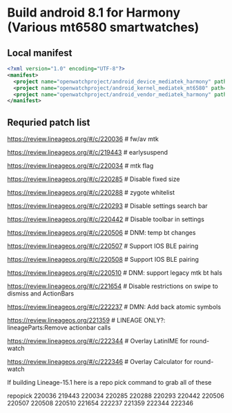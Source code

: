 # Build android 8.1 for Harmony (Various mt6580 smartwatches)

## Local manifest
```xml
<?xml version="1.0" encoding="UTF-8"?>
<manifest>
  <project name="openwatchproject/android_device_mediatek_harmony" path="device/mediatek/harmony" remote="github" revision="android-8.1" />
  <project name="openwatchproject/android_kernel_mediatek_mt6580" path="kernel/mediatek/mt6580" remote="github" revision="android-8.1" />
  <project name="openwatchproject/android_vendor_mediatek_harmony" path="vendor/mediatek/harmony" remote="github" revision="android-8.1" />
</manifest>
```

## Requried patch list
https://review.lineageos.org/#/c/220036 # fw/av mtk

https://review.lineageos.org/#/c/219443 # earlysuspend

https://review.lineageos.org/#/c/220034 # mtk flag

https://review.lineageos.org/#/c/220285 # Disable fixed size

https://review.lineageos.org/#/c/220288 # zygote whitelist

https://review.lineageos.org/#/c/220293 # Disable settings search bar

https://review.lineageos.org/#/c/220442 # Disable toolbar in settings

https://review.lineageos.org/#/c/220506 # DNM: temp bt changes

https://review.lineageos.org/#/c/220507 # Support IOS BLE pairing

https://review.lineageos.org/#/c/220508 # Support IOS BLE pairing

https://review.lineageos.org/#/c/220510 # DNM: support legacy mtk bt hals

https://review.lineageos.org/#/c/221654 # Disable restrictions on swipe to dismiss and ActionBars

https://review.lineageos.org/#/c/222237 # DMN: Add back atomic symbols

https://review.lineageos.org/221359 # LINEAGE ONLY?: lineageParts:Remove actionbar calls

https://review.lineageos.org/#/c/222344 # Overlay LatinIME for round-watch

https://review.lineageos.org/#/c/222346 # Overlay Calculator for round-watch

If building Lineage-15.1 here is a repo pick command to grab all of these

repopick 220036 219443 220034 220285 220288 220293 220442 220506 220507 220508 220510 221654 222237 221359 222344 222346

